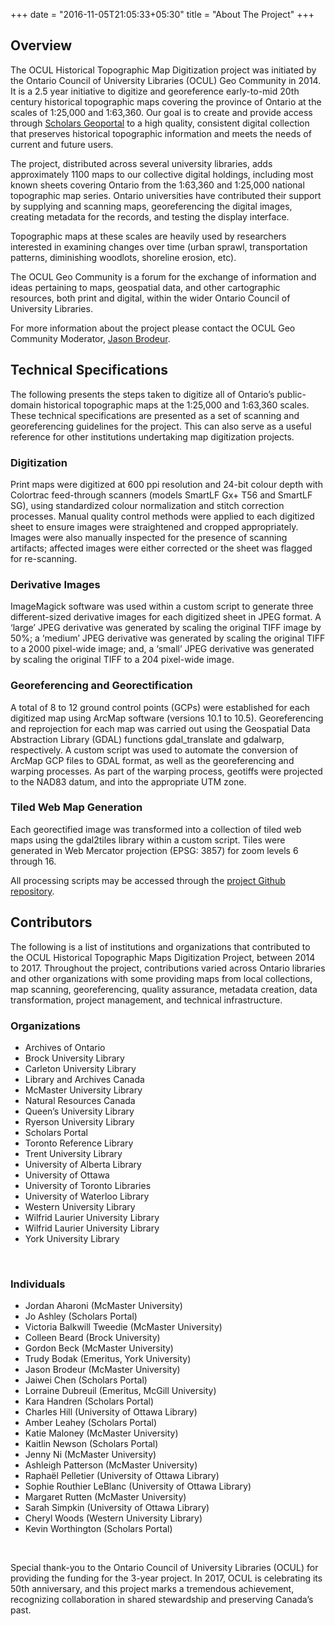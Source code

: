 +++
date = "2016-11-05T21:05:33+05:30"
title = "About The Project"
+++

## Overview

The OCUL Historical Topographic Map Digitization project was initiated by the Ontario Council of University Libraries (OCUL) Geo Community in 2014. It is a 2.5 year initiative to digitize and georeference early-to-mid 20th century historical topographic maps covering the province of Ontario at the scales of 1:25,000 and 1:63,360. Our goal is to create and provide access through [Scholars Geoportal](http://geo.scholarsportal.info) to a high quality, consistent digital collection that preserves historical topographic information and meets the needs of current and future users.

The project, distributed across several university libraries, adds approximately 1100 maps to our collective digital holdings, including most known sheets covering Ontario from the 1:63,360 and 1:25,000 national topographic map series. Ontario universities have contributed their support by supplying and scanning maps, georeferencing the digital images, creating metadata for the records, and testing the display interface.

Topographic maps at these scales are heavily used by researchers interested in examining changes over time (urban sprawl, transportation patterns, diminishing woodlots, shoreline erosion, etc).

The OCUL Geo Community is a forum for the exchange of information and ideas pertaining to maps, geospatial data, and other cartographic resources, both print and digital, within the wider Ontario Council of University Libraries.

For more information about the project please contact the OCUL Geo Community Moderator, [Jason Brodeur](mailto:brodeujj@mcmaster.ca).

## Technical Specifications

The following presents the steps taken to digitize all of Ontario’s public-domain historical topographic maps at the 1:25,000 and 1:63,360 scales. These technical specifications are presented as a set of scanning and georeferencing guidelines for the project. This can also serve as a useful reference for other institutions undertaking map digitization projects.

### Digitization
Print maps were digitized at 600 ppi resolution and 24-bit colour depth with Colortrac feed-through scanners (models SmartLF Gx+ T56 and SmartLF SG), using standardized colour normalization and stitch correction processes. Manual quality control methods were applied to each digitized sheet to ensure images were straightened and cropped appropriately. Images were also manually inspected for the presence of scanning artifacts; affected images were either corrected or the sheet was flagged for re-scanning.

### Derivative Images
ImageMagick software was used within a custom script to generate three different-sized derivative images for each digitized sheet in JPEG format. A ‘large’ JPEG derivative was generated by scaling the original TIFF image by 50%; a ‘medium’ JPEG derivative was generated by scaling the original TIFF to a 2000 pixel-wide image; and, a ‘small’ JPEG derivative was generated by scaling the original TIFF to a 204 pixel-wide image.

### Georeferencing and Georectification
A total of 8 to 12 ground control points (GCPs) were established for each digitized map using ArcMap software (versions 10.1 to 10.5). Georeferencing and reprojection for each map was carried out using the Geospatial Data Abstraction Library (GDAL) functions gdal_translate and gdalwarp, respectively. A custom script was used to automate the conversion of ArcMap GCP files to GDAL format, as well as the georeferencing and warping processes. As part of the warping process, geotiffs were projected to the NAD83 datum, and into the appropriate UTM zone.

### Tiled Web Map Generation
Each georectified image was transformed into a collection of tiled web maps using the gdal2tiles library within a custom script. Tiles were generated in Web Mercator projection (EPSG: 3857) for zoom levels 6 through 16.

All processing scripts may be accessed through the [project Github repository](https://github.com/jasonbrodeur/OCUL_HTDP).

## Contributors

The following is a list of institutions and organizations that contributed to the OCUL Historical Topographic Maps Digitization Project,  between 2014 to 2017. Throughout the project, contributions varied across Ontario libraries and other organizations with some providing maps from local collections, map scanning, georeferencing, quality assurance, metadata creation, data transformation, project management, and technical infrastructure. 

### Organizations
* Archives of Ontario
* Brock University Library
* Carleton University Library
* Library and Archives Canada
* McMaster University Library
* Natural Resources Canada
* Queen’s University Library
* Ryerson University Library
* Scholars Portal
* Toronto Reference Library
* Trent University Library
* University of Alberta Library
* University of Ottawa
* University of Toronto Libraries
* University of Waterloo Library
* Western University Library
* Wilfrid Laurier University Library
* Wilfrid Laurier University Library
* York University Library

<br>

### Individuals
* Jordan Aharoni (McMaster University)
* Jo Ashley (Scholars Portal)
* Victoria Balkwill Tweedie (McMaster University)
* Colleen Beard (Brock University)
* Gordon Beck (McMaster University)
* Trudy Bodak (Emeritus, York University)
* Jason Brodeur (McMaster University)
* Jaiwei Chen (Scholars Portal)
* Lorraine Dubreuil (Emeritus, McGill University)
* Kara Handren (Scholars Portal)
* Charles Hill (University of Ottawa Library)
* Amber Leahey (Scholars Portal)
* Katie Maloney (McMaster University)
* Kaitlin Newson (Scholars Portal)
* Jenny Ni (McMaster University)
* Ashleigh Patterson (McMaster University)
* Raphaël Pelletier (University of Ottawa Library)
* Sophie Routhier LeBlanc (University of Ottawa Library)
* Margaret Rutten (McMaster University)
* Sarah Simpkin (University of Ottawa Library)
* Cheryl Woods (Western University Library)
* Kevin Worthington (Scholars Portal)

<br>

Special thank-you to the Ontario Council of University Libraries (OCUL) for providing the funding for the 3-year project. In 2017, OCUL is celebrating its 50th anniversary, and this project marks a tremendous achievement, recognizing collaboration in shared stewardship and preserving Canada’s past.